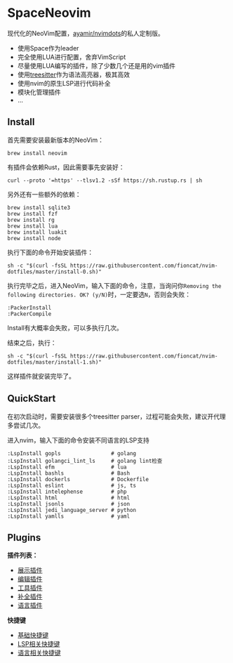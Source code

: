 # SpaceNeovim

现代化的NeoVim配置，[ayamir/nvimdots](https://github.com/ayamir/nvimdots)的私人定制版。

- 使用Space作为leader
- 完全使用LUA进行配置，舍弃VimScript
- 尽量使用LUA编写的插件，除了少数几个还是用的vim插件
- 使用[treesitter](https://github.com/nvim-treesitter/nvim-treesitter)作为语法高亮器，极其高效
- 使用nvim的原生LSP进行代码补全
- 模块化管理插件
- ...

## Install

首先需要安装最新版本的NeoVim：

```shell
brew install neovim
```

有插件会依赖Rust，因此需要事先安装好：

```shell
curl --proto '=https' --tlsv1.2 -sSf https://sh.rustup.rs | sh
```

另外还有一些额外的依赖：

```shell
brew install sqlite3
brew install fzf
brew install rg
brew install lua
brew install luakit
brew install node
```

执行下面的命令开始安装插件：

```shell
sh -c "$(curl -fsSL https://raw.githubusercontent.com/fioncat/nvim-dotfiles/master/install-0.sh)"
```

执行完毕之后，进入NeoVim，输入下面的命令，注意，当询问你`Removing the following directories. OK? (y/N)`时，一定要选`N`，否则会失败：

```shell
:PackerInstall
:PackerCompile
```

Install有大概率会失败，可以多执行几次。

结束之后，执行：

```shell
sh -c "$(curl -fsSL https://raw.githubusercontent.com/fioncat/nvim-dotfiles/master/install-1.sh)"
```

这样插件就安装完毕了。

## QuickStart

在初次启动时，需要安装很多个treesitter parser，过程可能会失败，建议开代理多尝试几次。

进入nvim，输入下面的命令安装不同语言的LSP支持

```shell
:LspInstall gopls                # golang
:LspInstall golangci_lint_ls     # golang lint检查
:LspInstall efm                  # lua
:LspInstall bashls               # Bash
:LspInstall dockerls             # Dockerfile
:LspInstall eslint               # js, ts
:LspInstall intelephense         # php
:LspInstall html                 # html
:LspInstall jsonls               # json
:LspInstall jedi_language_server # python
:LspInstall yamlls               # yaml
```

## Plugins

**插件列表：**

- [展示插件](./lua/modules/display/plugins.lua)
- [编辑插件](./lua/modules/editor/plugins.lua)
- [工具插件](./lua/modules/tools/plugins.lua)
- [补全插件](./lua/modules/completion/plugins.lua)
- [语言插件](./lua/modules/lang/plugins.lua)

**快捷键**

- [基础快捷键](./lua/keymap.lua)
- [LSP相关快捷键](./lua/modules/completion/keymap.lua)
- [语言相关快捷键](./lua/modules/lang/plugins.lua)
